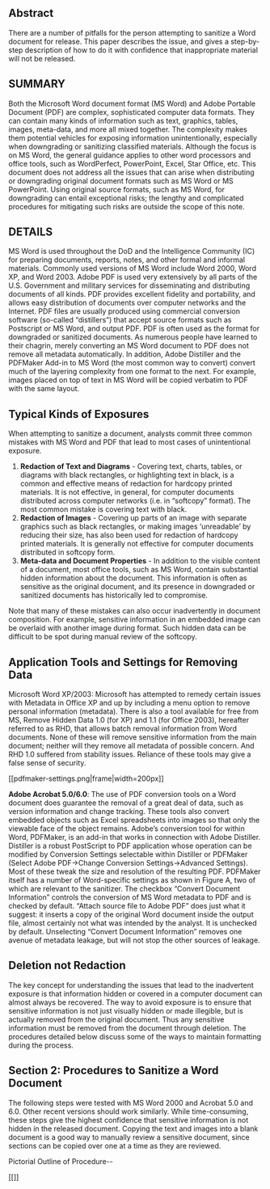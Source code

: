 ## Abstract

There are a number of pitfalls for the person attempting to sanitize a Word document for release.
This paper describes the issue, and gives a step-by-step description of how to do it with
confidence that inappropriate material will not be released.

## SUMMARY

Both the Microsoft Word document format (MS Word) and Adobe Portable Document (PDF) are
complex, sophisticated computer data formats. They can contain many kinds of information
such as text, graphics, tables, images, meta-data, and more all mixed together. The complexity
makes them potential vehicles for exposing information unintentionally, especially when
downgrading or sanitizing classified materials. Although the focus is on MS Word, the general
guidance applies to other word processors and office tools, such as WordPerfect, PowerPoint,
Excel, Star Office, etc.
This document does not address all the issues that can arise when distributing or downgrading
original document formats such as MS Word or MS PowerPoint. Using original source formats,
such as MS Word, for downgrading can entail exceptional risks; the lengthy and complicated
procedures for mitigating such risks are outside the scope of this note.

## DETAILS

MS Word is used throughout the DoD and the Intelligence Community (IC) for preparing
documents, reports, notes, and other formal and informal materials. Commonly used versions of
MS Word include Word 2000, Word XP, and Word 2003.
Adobe PDF is used very extensively by all parts of the U.S. Government and military services
for disseminating and distributing documents of all kinds. PDF provides excellent fidelity and
portability, and allows easy distribution of documents over computer networks and the Internet.
PDF files are usually produced using commercial conversion software (so-called “distillers”) that
accept source formats such as Postscript or MS Word, and output PDF. PDF is often used as the
format for downgraded or sanitized documents.
As numerous people have learned to their chagrin, merely converting an MS Word document to
PDF does not remove all metadata automatically. In addition, Adobe Distiller and the
PDFMaker Add-in to MS Word (the most common way to convert) convert much of the layering
complexity from one format to the next. For example, images placed on top of text in MS Word
will be copied verbatim to PDF with the same layout.

## Typical Kinds of Exposures

When attempting to sanitize a document, analysts commit three common mistakes with MS
Word and PDF that lead to most cases of unintentional exposure.

1. **Redaction of Text and Diagrams** - Covering text, charts, tables, or diagrams with black
rectangles, or highlighting text in black, is a common and effective means of redaction
for hardcopy printed materials. It is not effective, in general, for computer documents
distributed across computer networks (i.e. in “softcopy” format). The most common
mistake is covering text with black.
2. **Redaction of Images** - Covering up parts of an image with separate graphics such as
black rectangles, or making images ‘unreadable’ by reducing their size, has also been
used for redaction of hardcopy printed materials. It is generally not effective for
computer documents distributed in softcopy form.
3. **Meta-data and Document Properties** - In addition to the visible content of a document,
most office tools, such as MS Word, contain substantial hidden information about the
document. This information is often as sensitive as the original document, and its
presence in downgraded or sanitized documents has historically led to compromise.

Note that many of these mistakes can also occur inadvertently in document composition. For example, sensitive information in an embedded image can be overlaid with another image during format. Such hidden data can be difficult to be spot during manual review of the softcopy.

## Application Tools and Settings for Removing Data

Microsoft Word XP/2003: Microsoft has attempted to remedy certain issues with Metadata in Office XP and up by including a menu option to remove personal information (metadata). There is also a tool available for free from MS, Remove Hidden Data 1.0 (for XP) and 1.1 (for Office 2003), hereafter referred to as RHD, that allows batch removal information from Word
documents. None of these will remove sensitive information from the main document; neither will they remove all metadata of possible concern. And RHD 1.0 suffered from stability issues.
Reliance of these tools may give a false sense of security.

[[pdfmaker-settings.png|frame|width=200px]]

**Adobe Acrobat 5.0/6.0**: The use of PDF conversion tools on a Word document does guarantee
the removal of a great deal of data, such as version information and change tracking. These tools
also convert embedded objects such as Excel spreadsheets into images so that only the viewable
face of the object remains. Adobe’s conversion tool for within Word, PDFMaker, is an add-in
that works in connection with Adobe Distiller. Distiller is a robust PostScript to PDF application
whose operation can be modified by Conversion Settings selectable within Distiller or
PDFMaker (Select Adobe PDF->Change Conversion Settings->Advanced Settings). Most of
these tweak the size and resolution of the resulting PDF. PDFMaker itself has a number of
Word-specific settings as shown in Figure A, two of which are relevant to the sanitizer. The
checkbox “Convert Document Information” controls the conversion of MS Word metadata to
PDF and is checked by default. “Attach source file to Adobe PDF” does just what it suggest: it
inserts a copy of the original Word document inside the output file, almost certainly not what
was intended by the analyst. It is unchecked by default. Unselecting “Convert Document
Information” removes one avenue of metadata leakage, but will not stop the other sources of
leakage.

## Deletion not Redaction

The key concept for understanding the issues that lead to the inadvertent exposure is that
information hidden or covered in a computer document can almost always be recovered. The
way to avoid exposure is to ensure that sensitive information is not just visually hidden or made
illegible, but is actually removed from the original document. Thus any sensitive information
must be removed from the document through deletion. The procedures detailed below discuss
some of the ways to maintain formatting during the process.

## Section 2: Procedures to Sanitize a Word Document

The following steps were tested with MS Word 2000 and Acrobat 5.0 and 6.0. Other recent
versions should work similarly. While time-consuming, these steps give the highest confidence
that sensitive information is not hidden in the released document. Copying the text and images
into a blank document is a good way to manually review a sensitive document, since sections can
be copied over one at a time as they are reviewed.

Pictorial Outline of Procedure--

[[]]
